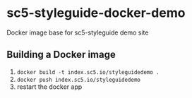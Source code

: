 # sc5-styleguide-docker-demo
Docker image base for sc5-styleguide demo site

## Building a Docker image

1. `docker build -t index.sc5.io/styleguidedemo .`
1. `docker push index.sc5.io/styleguidedemo`
1. restart the docker app

